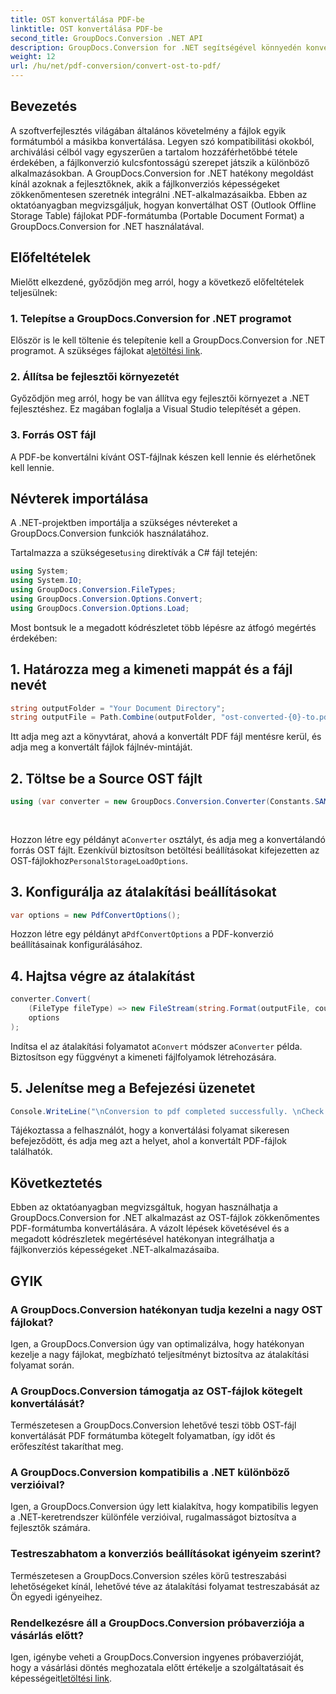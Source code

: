 ```yaml
---
title: OST konvertálása PDF-be
linktitle: OST konvertálása PDF-be
second_title: GroupDocs.Conversion .NET API
description: GroupDocs.Conversion for .NET segítségével könnyedén konvertálhat OST fájlokat PDF-be. Zökkenőmentesen integrálja a fájlkonverziós képességeket .NET-alkalmazásaiba.
weight: 12
url: /hu/net/pdf-conversion/convert-ost-to-pdf/
---
```

## Bevezetés
A szoftverfejlesztés világában általános követelmény a fájlok egyik formátumból a másikba konvertálása. Legyen szó kompatibilitási okokból, archiválási célból vagy egyszerűen a tartalom hozzáférhetőbbé tétele érdekében, a fájlkonverzió kulcsfontosságú szerepet játszik a különböző alkalmazásokban. A GroupDocs.Conversion for .NET hatékony megoldást kínál azoknak a fejlesztőknek, akik a fájlkonverziós képességeket zökkenőmentesen szeretnék integrálni .NET-alkalmazásaikba. Ebben az oktatóanyagban megvizsgáljuk, hogyan konvertálhat OST (Outlook Offline Storage Table) fájlokat PDF-formátumba (Portable Document Format) a GroupDocs.Conversion for .NET használatával.
## Előfeltételek
Mielőtt elkezdené, győződjön meg arról, hogy a következő előfeltételek teljesülnek:
### 1. Telepítse a GroupDocs.Conversion for .NET programot
 Először is le kell töltenie és telepítenie kell a GroupDocs.Conversion for .NET programot. A szükséges fájlokat a[letöltési link](https://releases.groupdocs.com/conversion/net/).
### 2. Állítsa be fejlesztői környezetét
Győződjön meg arról, hogy be van állítva egy fejlesztői környezet a .NET fejlesztéshez. Ez magában foglalja a Visual Studio telepítését a gépen.
### 3. Forrás OST fájl
A PDF-be konvertálni kívánt OST-fájlnak készen kell lennie és elérhetőnek kell lennie.

## Névterek importálása
A .NET-projektben importálja a szükséges névtereket a GroupDocs.Conversion funkciók használatához.

 Tartalmazza a szükségeset`using` direktívák a C# fájl tetején:
```csharp
using System;
using System.IO;
using GroupDocs.Conversion.FileTypes;
using GroupDocs.Conversion.Options.Convert;
using GroupDocs.Conversion.Options.Load;
```

Most bontsuk le a megadott kódrészletet több lépésre az átfogó megértés érdekében:
## 1. Határozza meg a kimeneti mappát és a fájl nevét
```csharp
string outputFolder = "Your Document Directory";
string outputFile = Path.Combine(outputFolder, "ost-converted-{0}-to.pdf");
```
Itt adja meg azt a könyvtárat, ahová a konvertált PDF fájl mentésre kerül, és adja meg a konvertált fájlok fájlnév-mintáját.
## 2. Töltse be a Source OST fájlt
```csharp
using (var converter = new GroupDocs.Conversion.Converter(Constants.SAMPLE_OST, fileType => fileType == EmailFileType.Ost
																									? new PersonalStorageLoadOptions()
																									: null))
```
 Hozzon létre egy példányt a`Converter` osztályt, és adja meg a konvertálandó forrás OST fájlt. Ezenkívül biztosítson betöltési beállításokat kifejezetten az OST-fájlokhoz`PersonalStorageLoadOptions`.
## 3. Konfigurálja az átalakítási beállításokat
```csharp
var options = new PdfConvertOptions();
```
 Hozzon létre egy példányt a`PdfConvertOptions` a PDF-konverzió beállításainak konfigurálásához.
## 4. Hajtsa végre az átalakítást
```csharp
converter.Convert(
	(FileType fileType) => new FileStream(string.Format(outputFile, counter++), FileMode.Create),
	options
);
```
 Indítsa el az átalakítási folyamatot a`Convert` módszer a`Converter` példa. Biztosítson egy függvényt a kimeneti fájlfolyamok létrehozására.
## 5. Jelenítse meg a Befejezési üzenetet
```csharp
Console.WriteLine("\nConversion to pdf completed successfully. \nCheck output in {0}", outputFolder);
```
Tájékoztassa a felhasználót, hogy a konvertálási folyamat sikeresen befejeződött, és adja meg azt a helyet, ahol a konvertált PDF-fájlok találhatók.

## Következtetés
Ebben az oktatóanyagban megvizsgáltuk, hogyan használhatja a GroupDocs.Conversion for .NET alkalmazást az OST-fájlok zökkenőmentes PDF-formátumba konvertálására. A vázolt lépések követésével és a megadott kódrészletek megértésével hatékonyan integrálhatja a fájlkonverziós képességeket .NET-alkalmazásaiba.
## GYIK
### A GroupDocs.Conversion hatékonyan tudja kezelni a nagy OST fájlokat?
Igen, a GroupDocs.Conversion úgy van optimalizálva, hogy hatékonyan kezelje a nagy fájlokat, megbízható teljesítményt biztosítva az átalakítási folyamat során.
### A GroupDocs.Conversion támogatja az OST-fájlok kötegelt konvertálását?
Természetesen a GroupDocs.Conversion lehetővé teszi több OST-fájl konvertálását PDF formátumba kötegelt folyamatban, így időt és erőfeszítést takaríthat meg.
### A GroupDocs.Conversion kompatibilis a .NET különböző verzióival?
Igen, a GroupDocs.Conversion úgy lett kialakítva, hogy kompatibilis legyen a .NET-keretrendszer különféle verzióival, rugalmasságot biztosítva a fejlesztők számára.
### Testreszabhatom a konverziós beállításokat igényeim szerint?
Természetesen a GroupDocs.Conversion széles körű testreszabási lehetőségeket kínál, lehetővé téve az átalakítási folyamat testreszabását az Ön egyedi igényeihez.
### Rendelkezésre áll a GroupDocs.Conversion próbaverziója a vásárlás előtt?
 Igen, igénybe veheti a GroupDocs.Conversion ingyenes próbaverzióját, hogy a vásárlási döntés meghozatala előtt értékelje a szolgáltatásait és képességeit[letöltési link](https://releases.groupdocs.com/).